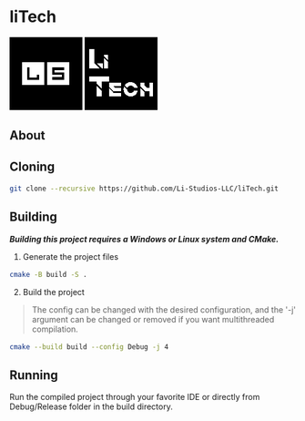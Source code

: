 # liTech
![Logo](Assets/Logos/SquareInverted.png)
![liTechLogo](Assets/Logos/liTech.png)

## About

## Cloning
```sh
git clone --recursive https://github.com/Li-Studios-LLC/liTech.git
```

## Building
***Building this project requires a Windows or Linux system and CMake.***
1. Generate the project files
```sh
cmake -B build -S .
```

2. Build the project

> The config can be changed with the desired configuration, and the '-j' argument can be changed or removed if you want multithreaded compilation.
```sh
cmake --build build --config Debug -j 4
```

## Running
Run the compiled project through your favorite IDE or directly from Debug/Release folder in the build directory.